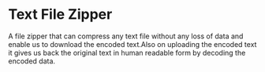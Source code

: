 # Text File Zipper
A file zipper that can compress any text file without any loss of data and enable us to download the encoded text.Also on uploading the encoded text it gives us back the original text in human readable form by decoding the encoded data. 
